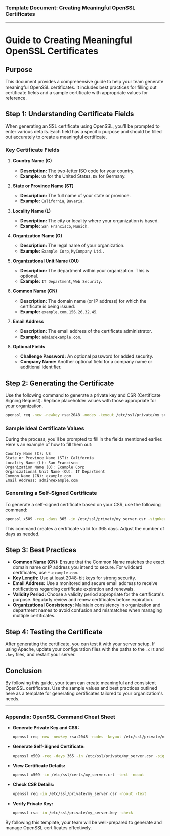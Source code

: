 ### Template Document: Creating Meaningful OpenSSL Certificates

---

# **Guide to Creating Meaningful OpenSSL Certificates**

## **Purpose**
This document provides a comprehensive guide to help your team generate meaningful OpenSSL certificates. It includes best practices for filling out certificate fields and a sample certificate with appropriate values for reference.

## **Step 1: Understanding Certificate Fields**

When generating an SSL certificate using OpenSSL, you'll be prompted to enter various details. Each field has a specific purpose and should be filled out accurately to create a meaningful certificate.

### **Key Certificate Fields**
1. **Country Name (C)**
   - **Description:** The two-letter ISO code for your country.
   - **Example:** `US` for the United States, `DE` for Germany.
   
2. **State or Province Name (ST)**
   - **Description:** The full name of your state or province.
   - **Example:** `California`, `Bavaria`.
   
3. **Locality Name (L)**
   - **Description:** The city or locality where your organization is based.
   - **Example:** `San Francisco`, `Munich`.
   
4. **Organization Name (O)**
   - **Description:** The legal name of your organization.
   - **Example:** `Example Corp`, `MyCompany Ltd.`.
   
5. **Organizational Unit Name (OU)**
   - **Description:** The department within your organization. This is optional.
   - **Example:** `IT Department`, `Web Security`.
   
6. **Common Name (CN)**
   - **Description:** The domain name (or IP address) for which the certificate is being issued.
   - **Example:** `example.com`, `156.26.32.45`.
   
7. **Email Address**
   - **Description:** The email address of the certificate administrator.
   - **Example:** `admin@example.com`.

8. **Optional Fields**
   - **Challenge Password:** An optional password for added security.
   - **Company Name:** Another optional field for a company name or additional identifier.

## **Step 2: Generating the Certificate**

Use the following command to generate a private key and CSR (Certificate Signing Request). Replace placeholder values with those appropriate for your organization.

```bash
openssl req -new -newkey rsa:2048 -nodes -keyout /etc/ssl/private/my_server.key -out /etc/ssl/private/my_server.csr
```

### **Sample Ideal Certificate Values**

During the process, you'll be prompted to fill in the fields mentioned earlier. Here's an example of how to fill them out:

```plaintext
Country Name (C): US
State or Province Name (ST): California
Locality Name (L): San Francisco
Organization Name (O): Example Corp
Organizational Unit Name (OU): IT Department
Common Name (CN): example.com
Email Address: admin@example.com
```

### **Generating a Self-Signed Certificate**

To generate a self-signed certificate based on your CSR, use the following command:

```bash
openssl x509 -req -days 365 -in /etc/ssl/private/my_server.csr -signkey /etc/ssl/private/my_server.key -out /etc/ssl/certs/my_server.crt
```

This command creates a certificate valid for 365 days. Adjust the number of days as needed.

## **Step 3: Best Practices**

- **Common Name (CN):** Ensure that the Common Name matches the exact domain name or IP address you intend to secure. For wildcard certificates, use `*.example.com`.
- **Key Length:** Use at least 2048-bit keys for strong security.
- **Email Address:** Use a monitored and secure email address to receive notifications regarding certificate expiration and renewals.
- **Validity Period:** Choose a validity period appropriate for the certificate's purpose. Regularly review and renew certificates before expiration.
- **Organizational Consistency:** Maintain consistency in organization and department names to avoid confusion and mismatches when managing multiple certificates.

## **Step 4: Testing the Certificate**

After generating the certificate, you can test it with your server setup. If using Apache, update your configuration files with the paths to the `.crt` and `.key` files, and restart your server.

## **Conclusion**

By following this guide, your team can create meaningful and consistent OpenSSL certificates. Use the sample values and best practices outlined here as a template for generating certificates tailored to your organization's needs.

---

### Appendix: OpenSSL Command Cheat Sheet

- **Generate Private Key and CSR:**

  ```bash
  openssl req -new -newkey rsa:2048 -nodes -keyout /etc/ssl/private/my_server.key -out /etc/ssl/private/my_server.csr
  ```

- **Generate Self-Signed Certificate:**

  ```bash
  openssl x509 -req -days 365 -in /etc/ssl/private/my_server.csr -signkey /etc/ssl/private/my_server.key -out /etc/ssl/certs/my_server.crt
  ```

- **View Certificate Details:**

  ```bash
  openssl x509 -in /etc/ssl/certs/my_server.crt -text -noout
  ```

- **Check CSR Details:**

  ```bash
  openssl req -in /etc/ssl/private/my_server.csr -noout -text
  ```

- **Verify Private Key:**

  ```bash
  openssl rsa -in /etc/ssl/private/my_server.key -check
  ```

By following this template, your team will be well-prepared to generate and manage OpenSSL certificates effectively.
